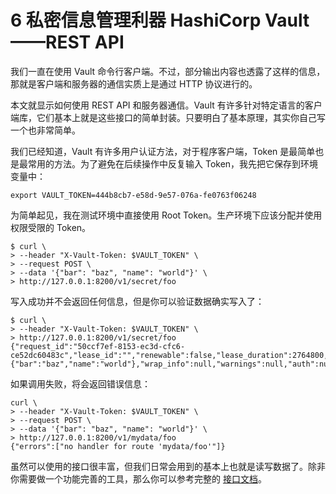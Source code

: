 # **6 私密信息管理利器 HashiCorp Vault——REST API**

我们一直在使用 Vault 命令行客户端。不过，部分输出内容也透露了这样的信息，那就是客户端和服务器的通信实质上是通过 HTTP 协议进行的。

本文就显示如何使用 REST API 和服务器通信。Vault 有许多针对特定语言的客户端库，它们基本上就是这些接口的简单封装。只要明白了基本原理，其实你自己写一个也非常简单。

我们已经知道，Vault 有许多用户认证方法，对于程序客户端，Token 是最简单也是最常用的方法。为了避免在后续操作中反复输入 Token，我先把它保存到环境变量中：

```
export VAULT_TOKEN=444b8cb7-e58d-9e57-076a-fe0763f06248
```
为简单起见，我在测试环境中直接使用 Root Token。生产环境下应该分配并使用权限受限的 Token。

```
$ curl \
> --header "X-Vault-Token: $VAULT_TOKEN" \
> --request POST \
> --data '{"bar": "baz", "name": "world"}' \
> http://127.0.0.1:8200/v1/secret/foo
```

写入成功并不会返回任何信息，但是你可以验证数据确实写入了：

```
$ curl \
> --header "X-Vault-Token: $VAULT_TOKEN" \
> http://127.0.0.1:8200/v1/secret/foo
{"request_id":"50ccf7ef-8153-ec3d-cfc6-ce52dc60483c","lease_id":"","renewable":false,"lease_duration":2764800,"data":{"bar":"baz","name":"world"},"wrap_info":null,"warnings":null,"auth":null}
```
如果调用失败，将会返回错误信息：

```
curl \
> --header "X-Vault-Token: $VAULT_TOKEN" \
> --request POST \
> --data '{"bar": "baz", "name": "world"}' \
> http://127.0.0.1:8200/v1/mydata/foo
{"errors":["no handler for route 'mydata/foo'"]}
```

虽然可以使用的接口很丰富，但我们日常会用到的基本上也就是读写数据了。除非你需要做一个功能完善的工具，那么你可以参考完整的 [接口文档](https://www.vaultproject.io/docs/index.html)。
